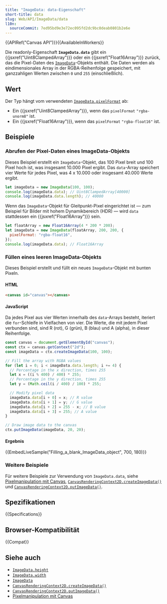 ```yaml
---
title: "ImageData: data-Eigenschaft"
short-title: data
slug: Web/API/ImageData/data
l10n:
  sourceCommit: 7ed95bd9e3e72ec095fd2dc9bc0deab0801b2e6e
---
```


{{APIRef("Canvas API")}}{{AvailableInWorkers}}

Die readonly-Eigenschaft **`ImageData.data`** gibt ein
{{jsxref("Uint8ClampedArray")}} oder ein {{jsxref("Float16Array")}} zurück, das die Pixel-Daten des [`ImageData`](/de/docs/Web/API/ImageData)-Objekts enthält. Die Daten werden als eindimensionales Array in der RGBA-Reihenfolge gespeichert, mit ganzzahligen Werten zwischen `0` und `255` (einschließlich).

## Wert

Der Typ hängt vom verwendeten [`ImageData.pixelFormat`](/de/docs/Web/API/ImageData/pixelFormat) ab:

- Ein {{jsxref("Uint8ClampedArray")}}, wenn das `pixelFormat` `"rgba-unorm8"` ist.
- Ein {{jsxref("Float16Array")}}, wenn das `pixelFormat` `"rgba-float16"` ist.

## Beispiele

### Abrufen der Pixel-Daten eines ImageData-Objekts

Dieses Beispiel erstellt ein `ImageData`-Objekt, das 100 Pixel breit und 100 Pixel hoch ist, was insgesamt 10.000 Pixel ergibt. Das `data`-Array speichert vier Werte für jedes Pixel, was 4 x 10.000 oder insgesamt 40.000 Werte ergibt.

```js
let imageData = new ImageData(100, 100);
console.log(imageData.data); // Uint8ClampedArray[40000]
console.log(imageData.data.length); // 40000
```

Wenn das `ImageData`-Objekt für Gleitpunkt-Pixel eingerichtet ist — zum Beispiel für Bilder mit hohem Dynamikbereich (HDR) — wird `data` stattdessen ein {{jsxref("Float16Array")}} sein.

```js
let floatArray = new Float16Array(4 * 200 * 200);
let imageData = new ImageData(floatArray, 200, 200, {
  pixelFormat: "rgba-float16",
});
console.log(imageData.data); // Float16Array
```

### Füllen eines leeren ImageData-Objekts

Dieses Beispiel erstellt und füllt ein neues `ImageData`-Objekt mit bunten Pixeln.

#### HTML

```html
<canvas id="canvas"></canvas>
```

#### JavaScript

Da jedes Pixel aus vier Werten innerhalb des `data`-Arrays besteht, iteriert die `for`-Schleife in Vielfachen von vier. Die Werte, die mit jedem Pixel verbunden sind, sind R (rot), G (grün), B (blau) und A (alpha), in dieser Reihenfolge.

```js
const canvas = document.getElementById("canvas");
const ctx = canvas.getContext("2d");
const imageData = ctx.createImageData(100, 100);

// Fill the array with RGBA values
for (let i = 0; i < imageData.data.length; i += 4) {
  // Percentage in the x direction, times 255
  let x = ((i % 400) / 400) * 255;
  // Percentage in the y direction, times 255
  let y = (Math.ceil(i / 400) / 100) * 255;

  // Modify pixel data
  imageData.data[i + 0] = x; // R value
  imageData.data[i + 1] = y; // G value
  imageData.data[i + 2] = 255 - x; // B value
  imageData.data[i + 3] = 255; // A value
}

// Draw image data to the canvas
ctx.putImageData(imageData, 20, 20);
```

#### Ergebnis

{{EmbedLiveSample("Filling_a_blank_ImageData_object", 700, 180)}}

### Weitere Beispiele

Für weitere Beispiele zur Verwendung von `ImageData.data`, siehe [Pixelmanipulation mit Canvas](/de/docs/Web/API/Canvas_API/Tutorial/Pixel_manipulation_with_canvas),
[`CanvasRenderingContext2D.createImageData()`](/de/docs/Web/API/CanvasRenderingContext2D/createImageData) und
[`CanvasRenderingContext2D.putImageData()`](/de/docs/Web/API/CanvasRenderingContext2D/putImageData).

## Spezifikationen

{{Specifications}}

## Browser-Kompatibilität

{{Compat}}

## Siehe auch

- [`ImageData.height`](/de/docs/Web/API/ImageData/height)
- [`ImageData.width`](/de/docs/Web/API/ImageData/width)
- [`ImageData`](/de/docs/Web/API/ImageData)
- [`CanvasRenderingContext2D.createImageData()`](/de/docs/Web/API/CanvasRenderingContext2D/createImageData)
- [`CanvasRenderingContext2D.putImageData()`](/de/docs/Web/API/CanvasRenderingContext2D/putImageData)
- [Pixelmanipulation mit Canvas](/de/docs/Web/API/Canvas_API/Tutorial/Pixel_manipulation_with_canvas)

